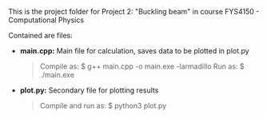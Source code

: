 This is the project folder for Project 2: "Buckling beam" in course FYS4150 - Computational Physics

Contained are files:

- **main.cpp:** Main file for calculation, saves data to be plotted in plot.py
	> Compile as: $ g++ main.cpp -o main.exe -larmadillo
	> Run as: $ ./main.exe
- **plot.py:** Secondary file for plotting results
	> Compile and run as: $ python3 plot.py